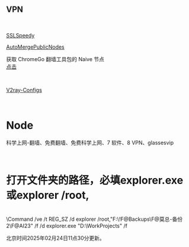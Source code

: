 <br>

VPN
--------

<br>

[SSLSpeedy][at1]
<br>

[AutoMergePublicNodes][at2]
<br>

获取 ChromeGo 翻墙工具包的 Naive 节点
<br>
[点击][at3]

<br>

[V2ray-Configs][at4]

[at1]:https://socksoso.com/main.php
[at2]:https://github.com/chengaopan/AutoMergePublicNodes
[at3]:https://yaney.top/article/example-3
[at4]:https://github.com/barry-far/V2ray-Configs


<br>

Node
===============

科学上网-翻墙、免费翻墙、免费科学上网、7 软件、8 VPN、glassesvip


<br>

打开文件夹的路径，必填explorer.exe或explorer /root,
===============
<br>
\Command
/ve /t REG_SZ 
/d explorer /root,"F:\!F@Backups\F@莫总-备份2\F@AI23" /f
/d explorer.exe "D:\WorkProjects" /f


<br>


北京时间2025年02月24日11点30分更新。



